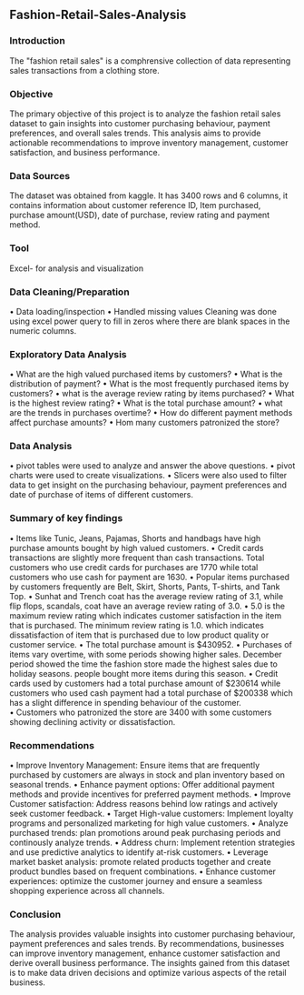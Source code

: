 ## Fashion-Retail-Sales-Analysis

### Introduction
The "fashion retail sales" is a comphrensive collection of data representing sales transactions from a clothing store.

### Objective
The primary objective of this project is to analyze the fashion retail sales dataset to gain insights into customer purchasing behaviour, payment preferences, and overall sales trends. This analysis aims to provide actionable recommendations to improve inventory management, customer satisfaction, and business performance.

### Data Sources
The dataset was obtained from kaggle. It has 3400 rows and 6 columns, it contains information about customer reference ID, Item purchased, purchase amount(USD), date of purchase, review rating and payment method.

### Tool
Excel- for analysis and visualization

### Data Cleaning/Preparation
•	Data loading/inspection
•	Handled missing values
Cleaning was done using excel power query to fill in zeros where there are blank spaces in the numeric columns.

### Exploratory Data Analysis
•	What are the high valued purchased items by customers?
•	What is the distribution of payment?
•	What is the most frequently purchased items by customers?
•	what is the average review rating by items purchased?
•	What is the highest review rating?
•	What is the total purchase amount?
•	what are the trends in purchases overtime?
•	How do different payment methods affect purchase amounts?
•	Hom many customers patronized the store?

### Data Analysis
•	pivot tables were used to analyze and answer the above questions.
•	pivot charts were used to create visualizations.
•	Slicers were also used to filter data to get insight on the purchasing behaviour, payment preferences and date of purchase of items of different customers.

### Summary of key findings
•	Items like Tunic, Jeans, Pajamas, Shorts and handbags have high purchase amounts bought by high valued customers.
•	Credit cards transactions are slightly more frequent than cash transactions. Total customers who use credit cards for purchases are 1770 while total customers who use cash for payment are 1630.
•	Popular items purchased by customers frequently are Belt, Skirt, Shorts, Pants, T-shirts, and Tank Top.
•	Sunhat and Trench coat has the average review rating of 3.1, while flip flops, scandals, coat have an average review rating of 3.0.
•	5.0 is the maximum review rating which indicates customer satisfaction in the item that is purchased. The minimum review rating is 1.0. which indicates dissatisfaction of item that is purchased due to low product quality or customer service.
•	The total purchase amount is $430952.
•	Purchases of items vary overtime, with some periods showing higher sales. December period showed the time the fashion store made the highest sales due to holiday seasons. people bought more items during this season.
•	Credit cards used by customers had a total purchase amount of $230614 while customers who used cash payment had a total purchase of $200338 which has a slight difference in spending behaviour of the customer.  
•	Customers who patronized the store are 3400 with some customers showing declining activity or dissatisfaction.

### Recommendations
•	Improve Inventory Management: Ensure items that are frequently purchased by customers are always in stock and plan inventory based on seasonal trends.
•	Enhance payment options: Offer additional payment methods and provide incentives for preferred payment methods.
•	Improve Customer satisfaction: Address reasons behind low ratings and actively seek customer feedback.
•	Target High-value customers: Implement loyalty programs and personalized marketing for high value customers.
•	Analyze purchased trends: plan promotions around peak purchasing periods and continously analyze trends.
•	Address churn: Implement retention strategies and use predictive analytics to identify at-risk customers.
•	Leverage market basket analysis: promote related products together and create product bundles based on frequent combinations.
•	Enhance customer experiences: optimize the customer journey and ensure a seamless shopping experience across all channels.
  
### Conclusion
The analysis provides valuable insights into customer purchasing behaviour, payment preferences and sales trends. By recommendations, businesses can improve inventory management, enhance customer satisfaction and derive overall business performance. The insights gained from this dataset is to make data driven decisions and optimize various aspects of the retail business.
